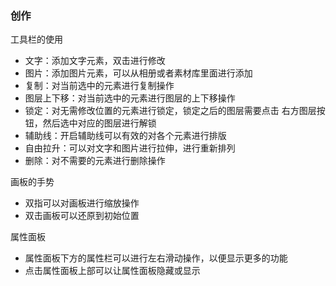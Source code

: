 ### 创作
工具栏的使用
- 文字：添加文字元素，双击进行修改
- 图片：添加图片元素，可以从相册或者素材库里面进行添加
- 复制：对当前选中的元素进行复制操作
- 图层上下移：对当前选中的元素进行图层的上下移操作
- 锁定：对无需修改位置的元素进行锁定，锁定之后的图层需要点击 右方图层按钮，然后选中对应的图层进行解锁
- 辅助线：开启辅助线可以有效的对各个元素进行排版
- 自由拉升：可以对文字和图片进行拉伸，进行重新排列
- 删除：对不需要的元素进行删除操作

画板的手势
- 双指可以对画板进行缩放操作
- 双击画板可以还原到初始位置

属性面板
- 属性面板下方的属性栏可以进行左右滑动操作，以便显示更多的功能
- 点击属性面板上部可以让属性面板隐藏或显示

